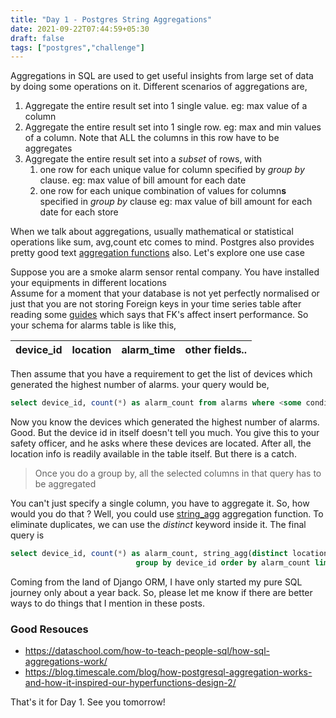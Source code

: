 ```yaml
---
title: "Day 1 - Postgres String Aggregations"
date: 2021-09-22T07:44:59+05:30
draft: false
tags: ["postgres","challenge"]
---
```

   
Aggregations in SQL are used to get useful insights from large set of data by doing some operations on it. Different scenarios of aggregations are,

1. Aggregate the entire result set into 1 single value. eg: max value of a column
2. Aggregate the entire result set into 1 single row. eg: max and min values of a column. Note that ALL the columns in this row have to be aggregates
3. Aggregate the entire result set into a _subset_ of rows, with 
   1. one row for each unique value for column specified by _group by_ clause. eg: max value of bill amount for each date
   2. one row for each unique combination of values for column**s** specified in _group by_ clause eg: max value of bill amount for each date for each store
   
When we talk about aggregations, usually mathematical or statistical operations like sum, avg,count etc comes to mind. 
Postgres also provides pretty good text [aggregation functions](https://www.postgresql.org/docs/13/functions-aggregate.html) also. Let's explore one use case

Suppose you are a smoke alarm sensor rental company. You have installed your equipments in different locations  
Assume for a moment that your database is not yet perfectly normalised or just that you are not storing Foreign keys in your time series 
table after reading some [guides](https://blog.timescale.com/blog/13-tips-to-improve-postgresql-insert-performance/) which says that FK's 
affect insert performance. So your schema for alarms table is like this,

|device_id|location|alarm_time|other fields.. |
| ---     | ---         |  ---     | ---          |

Then assume that you have a requirement to get the list of devices which generated the highest number of alarms. your query would be,

```sql
select device_id, count(*) as alarm_count from alarms where <some condition> group by device_id order by alarm_count limit 10 
```

Now you know the devices which generated the highest number of alarms. Good. But the device id in itself doesn't tell you much. 
You give this to your safety officer, and he asks where these devices are located. After all, the location info is readily available in the table 
itself. But there is a catch.

>Once you do a group by, all the selected columns in that query has to be aggregated

You can't just specify a single column, you have to aggregate it.  So, how would you do that ? Well, you could use [string_agg](https://popsql.com/learn-sql/postgresql/how-to-use-stringagg-in-postgresql)
aggregation function. To eliminate duplicates, we can use the *distinct* keyword inside it. The final query is

```sql
select device_id, count(*) as alarm_count, string_agg(distinct location, '') from alarms where <some condition> 
                            group by device_id order by alarm_count limit 10
```

Coming from the land of Django ORM, I have only started my pure SQL journey only about a year back. So, please let me know if there are 
better ways to do things that I mention in these posts. 

### Good Resouces

- https://dataschool.com/how-to-teach-people-sql/how-sql-aggregations-work/
- https://blog.timescale.com/blog/how-postgresql-aggregation-works-and-how-it-inspired-our-hyperfunctions-design-2/


That's it for Day 1. See you tomorrow!